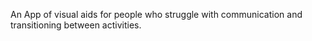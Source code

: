 An App of visual aids for people who struggle with communication and transitioning between activities.
